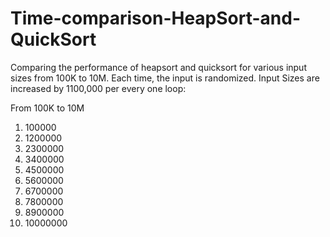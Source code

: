 # Time-comparison-HeapSort-and-QuickSort
Comparing the performance of heapsort and quicksort for various input sizes from 100K to 10M.
Each time, the input is randomized.
Input Sizes are increased by 1100,000 per every one loop:

  From 100K to 10M
1.  100000
2.  1200000
3.  2300000
4.  3400000
5.  4500000
6.  5600000
7.  6700000
8.  7800000
9.  8900000
10. 10000000
